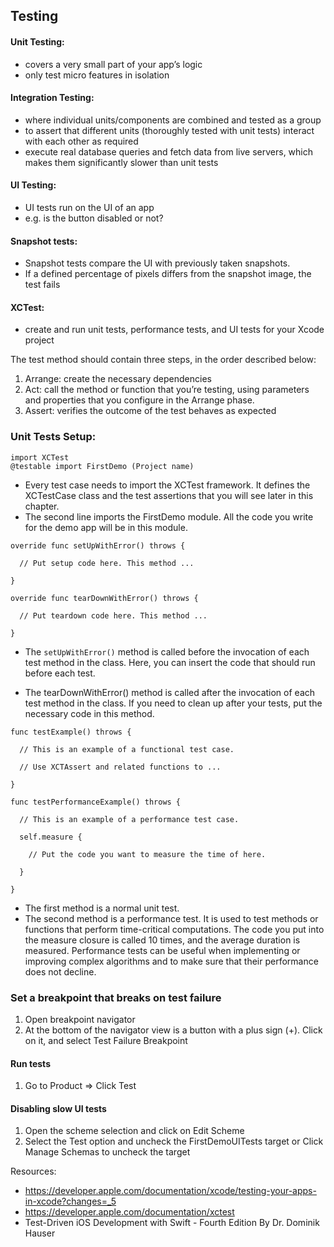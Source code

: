 ## Testing

#### Unit Testing: 
- covers a very small part of your app’s logic
- only test micro features in isolation

#### Integration Testing:
- where individual units/components are combined and tested as a group
- to assert that different units (thoroughly tested with unit tests) interact with each other as required
- execute real database queries and fetch data from live servers, which makes them significantly slower than unit tests

#### UI Testing:
- UI tests run on the UI of an app
- e.g. is the button disabled or not?

#### Snapshot tests:
- Snapshot tests compare the UI with previously taken snapshots. 
- If a defined percentage of pixels differs from the snapshot image, the test fails

#### XCTest: 
- create and run unit tests, performance tests, and UI tests for your Xcode project

The test method should contain three steps, in the order described below:

1. Arrange: create the necessary dependencies
2. Act: call the method or function that you’re testing, using parameters and properties that you configure in the Arrange phase.
3. Assert: verifies the outcome of the test behaves as expected


### Unit Tests Setup:

```
import XCTest
@testable import FirstDemo (Project name)
```

- Every test case needs to import the XCTest framework. It defines the XCTestCase class and the test assertions that you will see later in this chapter.
- The second line imports the FirstDemo module. All the code you write for the demo app will be in this module. 

```
override func setUpWithError() throws {

  // Put setup code here. This method ...

}

override func tearDownWithError() throws {

  // Put teardown code here. This method ...

}
```

- The `setUpWithError()` method is called before the invocation of each test method in the class. Here, you can insert the code that should run before each test.

- The tearDownWithError() method is called after the invocation of each test method in the class. If you need to clean up after your tests, put the necessary code in this method.

```
func testExample() throws {

  // This is an example of a functional test case.

  // Use XCTAssert and related functions to ...

}

func testPerformanceExample() throws {

  // This is an example of a performance test case.

  self.measure {

    // Put the code you want to measure the time of here.

  }

}
```

- The first method is a normal unit test.
- The second method is a performance test. It is used to test methods or functions that perform time-critical computations. The code you put into the measure closure is called 10 times, and the average duration is measured. Performance tests can be useful when implementing or improving complex algorithms and to make sure that their performance does not decline. 

### Set a breakpoint that breaks on test failure

1. Open breakpoint navigator
2. At the bottom of the navigator view is a button with a plus sign (+). Click on it, and select Test Failure Breakpoint

#### Run tests
1. Go to Product => Click Test
   
#### Disabling slow UI tests
1. Open the scheme selection and click on Edit Scheme
2. Select the Test option and uncheck the FirstDemoUITests target or Click Manage Schemas to uncheck the target

Resources:
- https://developer.apple.com/documentation/xcode/testing-your-apps-in-xcode?changes=_5
- https://developer.apple.com/documentation/xctest
- Test-Driven iOS Development with Swift - Fourth Edition By Dr. Dominik Hauser